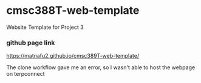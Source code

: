 # cmsc388T-web-template

Website Template for Project 3
### github page link
https://matnafu2.github.io/cmsc389T-web-template/

The clone workflow gave me an error, so I wasn't able to host the webpage on terpconnect
